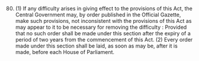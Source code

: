 80. (1) If any difficulty arises in giving effect to the provisions of this Act, the Central Government may, by order published in the Official Gazette, make such provisions, not inconsistent with the provisions of this Act as may appear to it to be necessary for removing the difficulty :
Provided that no such order shall be made under this section after the expiry of a period of two years from the commencement of this Act.
(2) Every order made under this section shall be laid, as soon as may be, after it is made, before each House of Parliament.
